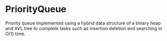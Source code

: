 # PriorityQueue
Priority queue implemented using a hybrid data structure of a binary heap and AVL tree to complete tasks such as insertion deletion and searching in O(1) time. 
